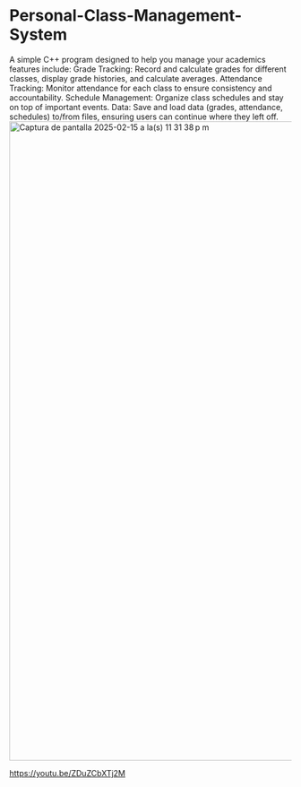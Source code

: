 # Personal-Class-Management-System

A simple C++ program designed to help you manage your academics
features include: 
Grade Tracking: Record and calculate grades for different classes, display grade histories, and calculate averages.
Attendance Tracking: Monitor attendance for each class to ensure consistency and accountability.
Schedule Management: Organize class schedules and stay on top of important events.
Data: Save and load data (grades, attendance, schedules) to/from files, ensuring users can continue where they left off.
<img width="1141" alt="Captura de pantalla 2025-02-15 a la(s) 11 31 38 p m" src="https://github.com/user-attachments/assets/6636096b-6718-47b6-a966-89adada63e9b" />



https://youtu.be/ZDuZCbXTj2M
